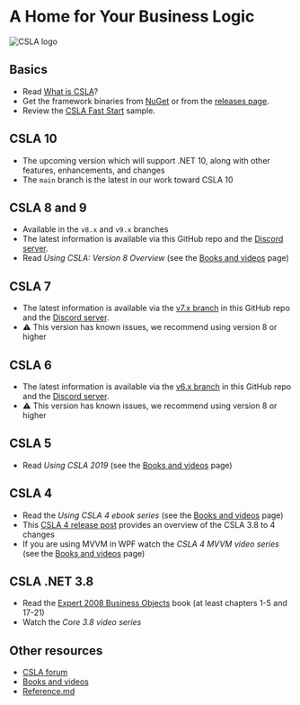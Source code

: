 # A Home for Your Business Logic

![CSLA logo](https://github.com/MarimerLLC/csla/raw/main/Support/Logos/csla%20win8_mid.png)

## Basics

* Read [What is CSLA](What-is-CSLA-.NET.md)?
* Get the framework binaries from [NuGet](http://nuget.org/packages?q=csla) or from the [releases page](https://github.com/MarimerLLC/csla/releases).
* Review the [CSLA Fast Start](https://github.com/MarimerLLC/csla/tree/master/Samples/CslaFastStart) sample.

## CSLA 10

* The upcoming version which will support .NET 10, along with other features, enhancements, and changes
* The `main` branch is the latest in our work toward CSLA 10

## CSLA 8 and 9

* Available in the `v8.x` and `v9.x` branches
* The latest information is available via this GitHub repo and the [Discord server](https://discord.gg/9ahKjb7ccf).
* Read _Using CSLA: Version 8 Overview_ (see the [Books and videos](Books-and-videos.md) page)

## CSLA 7

* The latest information is available via the [v7.x branch](https://github.com/MarimerLLC/csla/tree/v7.x) in this GitHub repo and the [Discord server](https://discord.gg/9ahKjb7ccf).
* ⚠️ This version has known issues, we recommend using version 8 or higher

## CSLA 6

* The latest information is available via the [v6.x branch](https://github.com/MarimerLLC/csla/tree/v6.x) in this GitHub repo and the [Discord server](https://discord.gg/9ahKjb7ccf).
* ⚠️ This version has known issues, we recommend using version 8 or higher
 
## CSLA 5

* Read _Using CSLA 2019_ (see the [Books and videos](Books-and-videos.md) page)

## CSLA 4

* Read the _Using CSLA 4 ebook series_ (see the [Books and videos](Books-and-videos.md) page)
* This [CSLA 4 release post](http://www.lhotka.net/weblog/CSLA4Release.aspx) provides an overview of the CSLA 3.8 to 4 changes
* If you are using MVVM in WPF watch the _CSLA 4 MVVM video series_ (see the [Books and videos](Books-and-videos.md) page)

## CSLA .NET 3.8

* Read the [Expert 2008 Business Objects](http://www.amazon.com/Expert-C-2008-Business-Objects/dp/1430210192) book (at least chapters 1-5 and 17-21)
* Watch the _Core 3.8 video series_

## Other resources

* [CSLA forum](https://github.com/MarimerLLC/csla/discussions)
* [Books and videos](Books-and-videos.md)
* [Reference.md](Reference.md)

